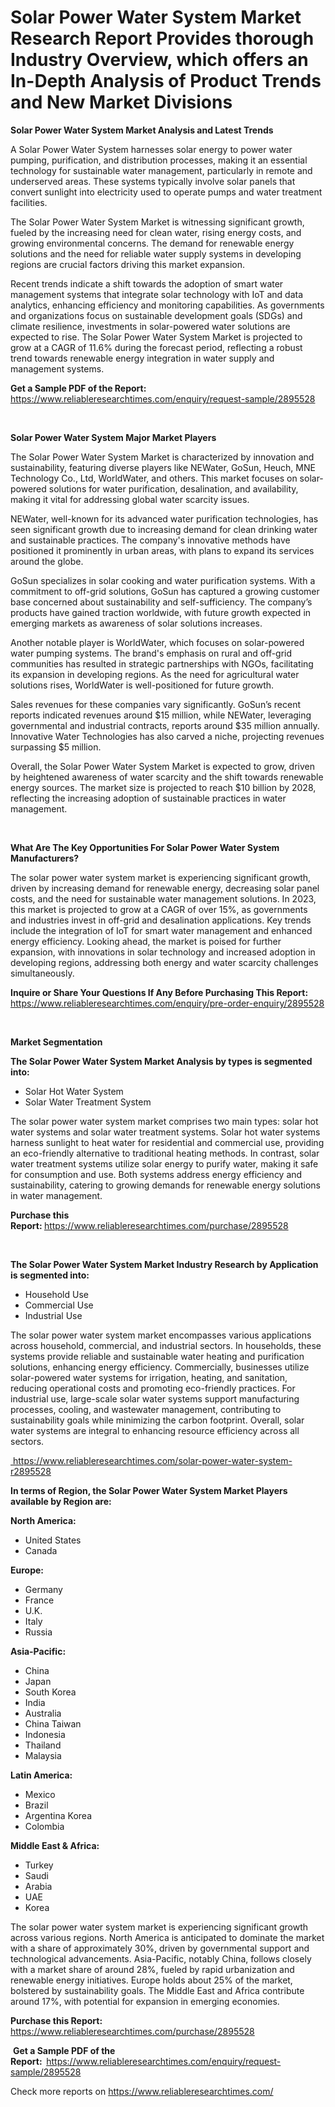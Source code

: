 <p><h1>Solar Power Water System Market Research Report Provides thorough Industry Overview, which offers an In-Depth Analysis of Product Trends and New Market Divisions</h1></p><p><strong>Solar Power Water System Market Analysis and Latest Trends</strong></p>
<p><p>A Solar Power Water System harnesses solar energy to power water pumping, purification, and distribution processes, making it an essential technology for sustainable water management, particularly in remote and underserved areas. These systems typically involve solar panels that convert sunlight into electricity used to operate pumps and water treatment facilities.</p><p>The Solar Power Water System Market is witnessing significant growth, fueled by the increasing need for clean water, rising energy costs, and growing environmental concerns. The demand for renewable energy solutions and the need for reliable water supply systems in developing regions are crucial factors driving this market expansion. </p><p>Recent trends indicate a shift towards the adoption of smart water management systems that integrate solar technology with IoT and data analytics, enhancing efficiency and monitoring capabilities. As governments and organizations focus on sustainable development goals (SDGs) and climate resilience, investments in solar-powered water solutions are expected to rise. The Solar Power Water System Market is projected to grow at a CAGR of 11.6% during the forecast period, reflecting a robust trend towards renewable energy integration in water supply and management systems.</p></p>
<p><strong>Get a Sample PDF of the Report:&nbsp;</strong> <a href="https://www.reliableresearchtimes.com/enquiry/request-sample/2895528?utm_campaign=2643&utm_medium=2&utm_source=Github&utm_content=ia&utm_term=15032025&utm_id=solar-power-water-system">https://www.reliableresearchtimes.com/enquiry/request-sample/2895528</a></p>
<p>&nbsp;</p>
<p><strong>Solar Power Water System Major Market Players</strong></p>
<p><p>The Solar Power Water System Market is characterized by innovation and sustainability, featuring diverse players like NEWater, GoSun, Heuch, MNE Technology Co., Ltd, WorldWater, and others. This market focuses on solar-powered solutions for water purification, desalination, and availability, making it vital for addressing global water scarcity issues.</p><p>NEWater, well-known for its advanced water purification technologies, has seen significant growth due to increasing demand for clean drinking water and sustainable practices. The company's innovative methods have positioned it prominently in urban areas, with plans to expand its services around the globe.</p><p>GoSun specializes in solar cooking and water purification systems. With a commitment to off-grid solutions, GoSun has captured a growing customer base concerned about sustainability and self-sufficiency. The company’s products have gained traction worldwide, with future growth expected in emerging markets as awareness of solar solutions increases.</p><p>Another notable player is WorldWater, which focuses on solar-powered water pumping systems. The brand's emphasis on rural and off-grid communities has resulted in strategic partnerships with NGOs, facilitating its expansion in developing regions. As the need for agricultural water solutions rises, WorldWater is well-positioned for future growth.</p><p>Sales revenues for these companies vary significantly. GoSun’s recent reports indicated revenues around $15 million, while NEWater, leveraging governmental and industrial contracts, reports around $35 million annually. Innovative Water Technologies has also carved a niche, projecting revenues surpassing $5 million.</p><p>Overall, the Solar Power Water System Market is expected to grow, driven by heightened awareness of water scarcity and the shift towards renewable energy sources. The market size is projected to reach $10 billion by 2028, reflecting the increasing adoption of sustainable practices in water management.</p></p>
<p>&nbsp;</p>
<p><strong>What Are The Key Opportunities For Solar Power Water System Manufacturers?</strong></p>
<p><p>The solar power water system market is experiencing significant growth, driven by increasing demand for renewable energy, decreasing solar panel costs, and the need for sustainable water management solutions. In 2023, this market is projected to grow at a CAGR of over 15%, as governments and industries invest in off-grid and desalination applications. Key trends include the integration of IoT for smart water management and enhanced energy efficiency. Looking ahead, the market is poised for further expansion, with innovations in solar technology and increased adoption in developing regions, addressing both energy and water scarcity challenges simultaneously.</p></p>
<p><strong>Inquire or Share Your Questions If Any Before Purchasing This Report:</strong> <a href="https://www.reliableresearchtimes.com/enquiry/pre-order-enquiry/2895528?utm_campaign=2643&utm_medium=2&utm_source=Github&utm_content=ia&utm_term=15032025&utm_id=solar-power-water-system">https://www.reliableresearchtimes.com/enquiry/pre-order-enquiry/2895528</a></p>
<p>&nbsp;</p>
<p><strong>Market Segmentation</strong></p>
<p><strong>The Solar Power Water System Market Analysis by types is segmented into:</strong></p>
<p><ul><li>Solar Hot Water System</li><li>Solar Water Treatment System</li></ul></p>
<p><p>The solar power water system market comprises two main types: solar hot water systems and solar water treatment systems. Solar hot water systems harness sunlight to heat water for residential and commercial use, providing an eco-friendly alternative to traditional heating methods. In contrast, solar water treatment systems utilize solar energy to purify water, making it safe for consumption and use. Both systems address energy efficiency and sustainability, catering to growing demands for renewable energy solutions in water management.</p></p>
<p><strong>Purchase this Report:&nbsp;</strong><a href="https://www.reliableresearchtimes.com/purchase/2895528?utm_campaign=2643&utm_medium=2&utm_source=Github&utm_content=ia&utm_term=15032025&utm_id=solar-power-water-system">https://www.reliableresearchtimes.com/purchase/2895528</a></p>
<p>&nbsp;</p>
<p><strong>The Solar Power Water System Market Industry Research by Application is segmented into:</strong></p>
<p><ul><li>Household Use</li><li>Commercial Use</li><li>Industrial Use</li></ul></p>
<p><p>The solar power water system market encompasses various applications across household, commercial, and industrial sectors. In households, these systems provide reliable and sustainable water heating and purification solutions, enhancing energy efficiency. Commercially, businesses utilize solar-powered water systems for irrigation, heating, and sanitation, reducing operational costs and promoting eco-friendly practices. For industrial use, large-scale solar water systems support manufacturing processes, cooling, and wastewater management, contributing to sustainability goals while minimizing the carbon footprint. Overall, solar water systems are integral to enhancing resource efficiency across all sectors.</p></p>
<p><a href="https://www.reliableresearchtimes.com/solar-power-water-system-r2895528?utm_campaign=2643&utm_medium=2&utm_source=Github&utm_content=ia&utm_term=15032025&utm_id=solar-power-water-system">&nbsp;https://www.reliableresearchtimes.com/solar-power-water-system-r2895528</a></p>
<p><strong>In terms of Region, the Solar Power Water System Market Players available by Region are:</strong></p>
<p>
    <p> <strong> North America: </strong>
        <ul>
            <li>United States</li>
            <li>Canada</li>
        </ul>
        </p> 
    <p> <strong> Europe: </strong>
        <ul>
            <li>Germany</li>
            <li>France</li>
            <li>U.K.</li>
            <li>Italy</li>
            <li>Russia</li>
        </ul>
        </p> 
    <p> <strong> Asia-Pacific: </strong>
        <ul>
            <li>China</li>
            <li>Japan</li>
            <li>South Korea</li>
            <li>India</li>
            <li>Australia</li>
            <li>China Taiwan</li>
            <li>Indonesia</li>
            <li>Thailand</li>
            <li>Malaysia</li>
        </ul>
        </p> 
    <p> <strong> Latin America: </strong>
        <ul>
            <li>Mexico</li>
            <li>Brazil</li>
            <li>Argentina Korea</li>
            <li>Colombia</li>
        </ul>
        </p> 
    <p> <strong> Middle East & Africa: </strong>
        <ul>
            <li>Turkey</li>
            <li>Saudi</li>
            <li>Arabia</li>
            <li>UAE</li>
            <li>Korea</li>
        </ul>
    </p>
    </p>
<p><p>The solar power water system market is experiencing significant growth across various regions. North America is anticipated to dominate the market with a share of approximately 30%, driven by governmental support and technological advancements. Asia-Pacific, notably China, follows closely with a market share of around 28%, fueled by rapid urbanization and renewable energy initiatives. Europe holds about 25% of the market, bolstered by sustainability goals. The Middle East and Africa contribute around 17%, with potential for expansion in emerging economies.</p></p>
<p><strong>Purchase this Report: </strong><a href="https://www.reliableresearchtimes.com/purchase/2895528?utm_campaign=2643&utm_medium=2&utm_source=Github&utm_content=ia&utm_term=15032025&utm_id=solar-power-water-system">https://www.reliableresearchtimes.com/purchase/2895528</a></p>
<p>&nbsp;<strong>Get a Sample PDF of the Report:&nbsp;&nbsp;</strong><a href="https://www.reliableresearchtimes.com/enquiry/request-sample/2895528?utm_campaign=2643&utm_medium=2&utm_source=Github&utm_content=ia&utm_term=15032025&utm_id=solar-power-water-system">https://www.reliableresearchtimes.com/enquiry/request-sample/2895528</a></p>
<p><strong></strong></p>
<p>Check more reports on <a href="https://www.reliableresearchtimes.com/?utm_campaign=2643&utm_medium=2&utm_source=Github&utm_content=ia&utm_term=15032025&utm_id=solar-power-water-system">https://www.reliableresearchtimes.com/</a></p>